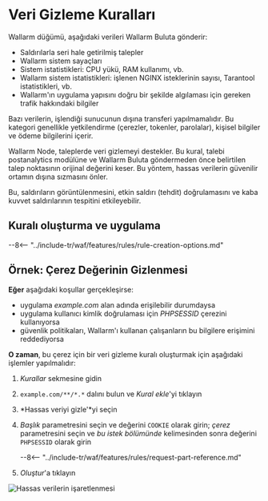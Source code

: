 [img-masking]:      ../../images/user-guides/rules/sensitive-data-rule.png

# Veri Gizleme Kuralları

Wallarm düğümü, aşağıdaki verileri Wallarm Buluta gönderir:

* Saldırılarla seri hale getirilmiş talepler
* Wallarm sistem sayaçları
* Sistem istatistikleri: CPU yükü, RAM kullanımı, vb.
* Wallarm sistem istatistikleri: işlenen NGINX isteklerinin sayısı, Tarantool istatistikleri, vb.
* Wallarm'ın uygulama yapısını doğru bir şekilde algılaması için gereken trafik hakkındaki bilgiler

Bazı verilerin, işlendiği sunucunun dışına transferi yapılmamalıdır. Bu kategori genellikle yetkilendirme (çerezler, tokenler, parolalar), kişisel bilgiler ve ödeme bilgilerini içerir.

Wallarm Node, taleplerde veri gizlemeyi destekler. Bu kural, talebi postanalytics modülüne ve Wallarm Buluta göndermeden önce belirtilen talep noktasının orijinal değerini keser. Bu yöntem, hassas verilerin güvenilir ortamın dışına sızmasını önler.

Bu, saldırıların görüntülenmesini, etkin saldırı (tehdit) doğrulamasını ve kaba kuvvet saldırılarının tespitini etkileyebilir.

## Kuralı oluşturma ve uygulama

--8<-- "../include-tr/waf/features/rules/rule-creation-options.md"

## Örnek: Çerez Değerinin Gizlenmesi

**Eğer** aşağıdaki koşullar gerçekleşirse:

* uygulama *example.com* alan adında erişilebilir durumdaysa
* uygulama kullanıcı kimlik doğrulaması için *PHPSESSID* çerezini kullanıyorsa
* güvenlik politikaları, Wallarm'ı kullanan çalışanların bu bilgilere erişimini reddediyorsa

**O zaman**, bu çerez için bir veri gizleme kuralı oluşturmak için aşağıdaki işlemler yapılmalıdır:

1. *Kurallar* sekmesine gidin
1. `example.com/**/*.*` dalını bulun ve *Kural ekle*'yi tıklayın
1. *Hassas veriyi gizle'*yi seçin
1. *Başlık* parametresini seçin ve değerini `COOKIE` olarak girin; *çerez* parametresini seçin ve *bu istek bölümünde* kelimesinden sonra değerini `PHPSESSID` olarak girin

    --8<-- "../include-tr/waf/features/rules/request-part-reference.md"

1. *Oluştur*'a tıklayın

![Hassas verilerin işaretlenmesi][img-masking]
